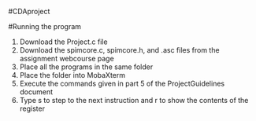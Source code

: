 #CDAproject

#Running the program
1. Download the Project.c file
2. Download the spimcore.c, spimcore.h, and .asc files from the assignment webcourse page
3. Place all the programs in the same folder
4. Place the folder into MobaXterm
5. Execute the commands given in part 5 of the ProjectGuidelines document
6. Type s to step to the next instruction and r to show the contents of the register


